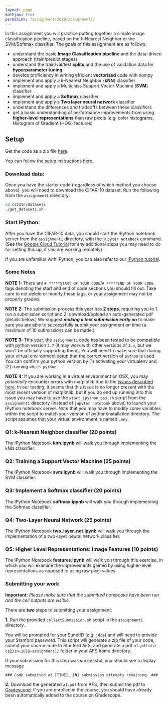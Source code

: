 ```yaml
---
layout: page
mathjax: true
permalink: /assignments2019/assignment1/
---
```


In this assignment you will practice putting together a simple image classification pipeline, based on the k-Nearest Neighbor or the SVM/Softmax classifier. The goals of this assignment are as follows:

- understand the basic **Image Classification pipeline** and the data-driven approach (train/predict stages)
- understand the train/val/test **splits** and the use of validation data for **hyperparameter tuning**.
- develop proficiency in writing efficient **vectorized** code with numpy
- implement and apply a k-Nearest Neighbor (**kNN**) classifier
- implement and apply a Multiclass Support Vector Machine (**SVM**) classifier
- implement and apply a **Softmax** classifier
- implement and apply a **Two layer neural network** classifier
- understand the differences and tradeoffs between these classifiers
- get a basic understanding of performance improvements from using **higher-level representations** than raw pixels (e.g. color histograms, Histogram of Gradient (HOG) features)

## Setup

Get the code as a zip file [here](http://cs231n.github.io/assignments/2019/spring1819_assignment1.zip).

You can follow the setup instructions [here](/setup-instructions).

### Download data:
Once you have the starter code (regardless of which method you choose above), you will need to download the CIFAR-10 dataset.
Run the following from the `assignment1` directory:

```bash
cd cs231n/datasets
./get_datasets.sh
```

### Start IPython:
After you have the CIFAR-10 data, you should start the IPython notebook server from the
`assignment1` directory, with the `jupyter notebook` command. (See the [Google Cloud Tutorial](https://github.com/cs231n/gcloud/) for any additional steps you may need to do for setting this up, if you are working remotely)

If you are unfamiliar with IPython, you can also refer to our
[IPython tutorial](/ipython-tutorial).

### Some Notes
**NOTE 1:** There are `# *****START OF YOUR CODE`/`# *****END OF YOUR CODE` tags denoting the start and end of code sections you should fill out. Take care to not delete or modify these tags, or your assignment may not be properly graded.

**NOTE 2:** The submission process this year has **2 steps**, requiring you to 1. run a submission script and 2. download/upload an auto-generated pdf (details below.) We suggest **_making a test submission early on_** to make sure you are able to successfully submit your assignment on time (a maximum of 10 submissions can be made.)

**NOTE 3:** This year, the `assignment1` code has been tested to be compatible with python version `3.7` (it may work with other versions of `3.x`, but we won't be officially supporting them). You will need to make sure that during your virtual environment setup that the correct version of `python` is used. You can confirm your python version by (1) activating your virtualenv and (2) running `which python`.

**NOTE 4:** If you are working in a virtual environment on OSX, you may *potentially* encounter
errors with matplotlib due to the [issues described here](http://matplotlib.org/faq/virtualenv_faq.html). In our testing, it seems that this issue is no longer present with the most recent version of matplotlib, but if you do end up running into this issue you may have to use the `start_ipython_osx.sh` script from the `assignment1` directory (instead of `jupyter notebook` above) to launch your IPython notebook server. Note that you may have to modify some variables within the script to match your version of python/installation directory. The script assumes that your virtual environment is named `.env`.

### Q1: k-Nearest Neighbor classifier (20 points)

The IPython Notebook **knn.ipynb** will walk you through implementing the kNN classifier.

### Q2: Training a Support Vector Machine (25 points)

The IPython Notebook **svm.ipynb** will walk you through implementing the SVM classifier.

### Q3: Implement a Softmax classifier (20 points)

The IPython Notebook **softmax.ipynb** will walk you through implementing the Softmax classifier.

### Q4: Two-Layer Neural Network (25 points)
The IPython Notebook **two\_layer\_net.ipynb** will walk you through the implementation of a two-layer neural network classifier.

### Q5: Higher Level Representations: Image Features (10 points)

The IPython Notebook **features.ipynb** will walk you through this exercise, in which you will examine the improvements gained by using higher-level representations as opposed to using raw pixel values.

### Submitting your work

**Important:** _Please make sure that the submitted notebooks have been run and the cell outputs are visible._

There are **_two_** steps to submitting your assignment:

**1.** Run the provided `collectSubmission.sh` script in the `assignment1` directory.

You will be prompted for your SunetID (e.g. `jdoe`) and will need to provide your Stanford password. This script will generate a zip file of your code, submit your source code to Stanford AFS, and generate a pdf `a1.pdf` in a `cs231n-2019-assignment1/` folder in your AFS home directory. 

If your submission for this step was successful, you should see a display message 

`### Code submitted at [TIME], [N] submission attempts remaining. ###`

**2.** Download the generated `a1.pdf` from AFS, then submit the pdf to [Gradescope](https://gradescope.com/courses/17367). If you are enrolled in the course, you should have already been automatically added to the course on Gradescope. 